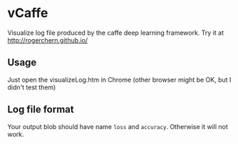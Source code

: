 # vCaffe
Visualize log file produced by the caffe deep learning framework. Try it at http://rogerchern.github.io/

## Usage
Just open the visualizeLog.htm in Chrome (other browser might be OK, but I didn't test them)

## Log file format
Your output blob should have name `loss` and `accuracy`. Otherwise it will not work.
